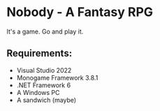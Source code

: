 # Nobody - A Fantasy RPG

It's a game. Go and play it.


## Requirements:
- Visual Studio 2022
- Monogame Framework 3.8.1
- .NET Framework 6
- A Windows PC
- A sandwich (maybe)
